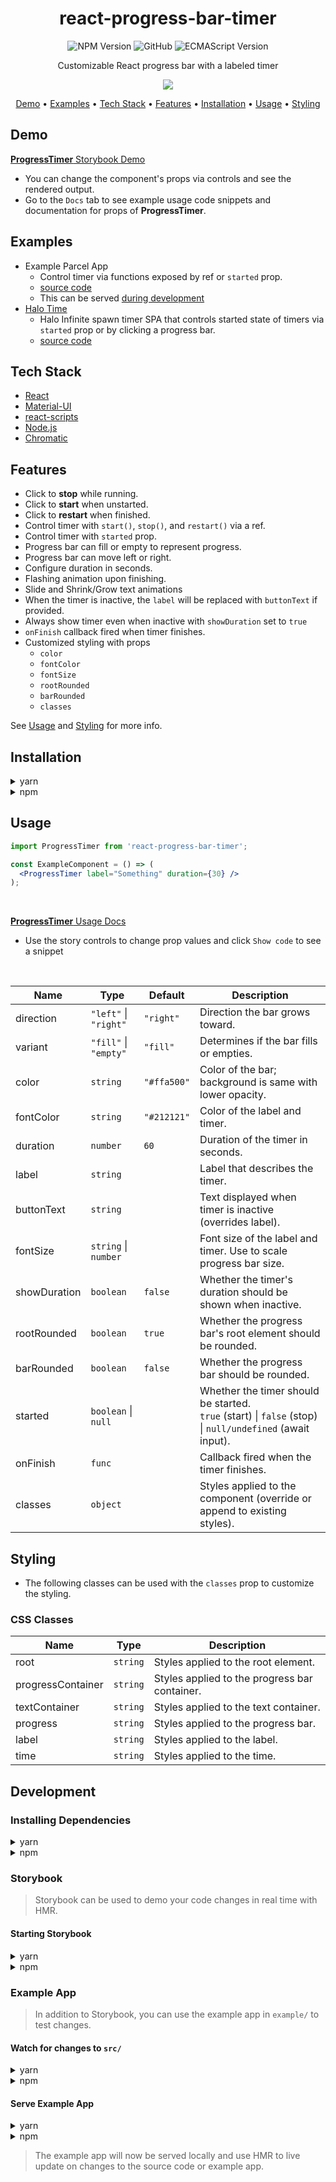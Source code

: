 <div align="center">

# react-progress-bar-timer

![NPM Version](https://img.shields.io/npm/v/react-progress-bar-timer?logo=npm)
![GitHub](https://img.shields.io/github/license/wasaab/react-progress-bar-timer)
![ECMAScript Version](https://img.shields.io/badge/ES-2021-blue?logo=javascript)

Customizable React progress bar with a labeled timer

<img src="https://i.imgur.com/C013oxd.gif" style="max-width: 378px;"></img>

[Demo](#demo) •
[Examples](#examples) •
[Tech Stack](#tech-stack) •
[Features](#features) •
[Installation](#installation) •
[Usage](#usage) •
[Styling](#styling)

</div>

## Demo

[**ProgressTimer** Storybook Demo](https://master--62a00f3e9343d4004ada7469.chromatic.com/)

+ You can change the component's props via controls and see the rendered output.
+ Go to the `Docs` tab to see example usage code snippets and documentation for props of **ProgressTimer**.

## Examples

+ Example Parcel App
  + Control timer via functions exposed by ref or `started` prop.
  + [source code](example/)
  + This can be served [during development](#example-app)
+ [Halo Time](https://halo-time.vercel.app/)
  + Halo Infinite spawn timer SPA that controls started state of timers via `started` prop or by clicking a progress bar.
  + [source code](https://github.com/wasaab/halo-time)

## Tech Stack

+ [React](https://reactjs.org/)
+ [Material-UI](https://material-ui.com/)
+ [react-scripts](https://www.npmjs.com/package/react-scripts)
+ [Node.js](https://nodejs.org/)
+ [Chromatic](https://www.chromatic.com/)

## Features

+ Click to **stop** while running.
+ Click to **start** when unstarted.
+ Click to **restart** when finished.
+ Control timer with `start()`, `stop()`, and `restart()` via a ref.
+ Control timer with `started` prop.
+ Progress bar can fill or empty to represent progress.
+ Progress bar can move left or right.
+ Configure duration in seconds.
+ Flashing animation upon finishing.
+ Slide and Shrink/Grow text animations
+ When the timer is inactive, the `label` will be replaced with `buttonText` if provided.
+ Always show timer even when inactive with `showDuration` set to `true`
+ `onFinish` callback fired when timer finishes.
+ Customized styling with props
  + `color`
  + `fontColor`
  + `fontSize`
  + `rootRounded`
  + `barRounded`
  + `classes`

See [Usage](#usage) and [Styling](#styling) for more info.

## Installation

<details>
<summary>yarn</summary>

```sh
yarn add react-progress-bar-timer
```
</details>

<details>
<summary>npm</summary>

```sh
npm install react-progress-bar-timer
```
</details>

## Usage

```jsx
import ProgressTimer from 'react-progress-bar-timer';

const ExampleComponent = () => (
  <ProgressTimer label="Something" duration={30} />
);
```
<br />

[**ProgressTimer** Usage Docs](https://master--62a00f3e9343d4004ada7469.chromatic.com/?path=/docs/progress-timer--default)
+ Use the story controls to change prop values and click `Show code` to see a snippet

<br />

| Name         | Type                  | Default     | Description                                                                                                  |
|--------------|-----------------------|-------------|--------------------------------------------------------------------------------------------------------------|
| direction    | `"left"` \| `"right"` | `"right"`   | Direction the bar grows toward.                                                                              |
| variant      | `"fill"` \| `"empty"` | `"fill"`    | Determines if the bar fills or empties.                                                                      |
| color        | `string`              | `"#ffa500"` | Color of the bar; background is same with lower opacity.                                                     |
| fontColor    | `string`              | `"#212121"` | Color of the label and timer.                                                                                |
| duration     | `number`              | `60`        | Duration of the timer in seconds.                                                                            |
| label        | `string`              |             | Label that describes the timer.                                                                              |
| buttonText   | `string`              |             | Text displayed when timer is inactive (overrides label).                                                     |
| fontSize     | `string` \| `number`  |             | Font size of the label and timer. Use to scale progress bar size.                                            |
| showDuration | `boolean`             | `false`     | Whether the timer's duration should be shown when inactive.                                                  |
| rootRounded  | `boolean`             | `true`      | Whether the progress bar's root element should be rounded.                                                   |
| barRounded   | `boolean`             | `false`     | Whether the progress bar should be rounded.                                                                  |
| started      | `boolean` \| `null`   |             | Whether the timer should be started.<br/>`true` (start) \| `false` (stop) \| `null/undefined` (await input). |
| onFinish     | `func`                |             | Callback fired when the timer finishes.                                                                      |
| classes      | `object`              |             | Styles applied to the component (override or append to existing styles).                                     |

## Styling

+ The following classes can be used with the `classes` prop to customize the styling.

### CSS Classes

| Name              | Type     | Description                                   |
|-------------------|----------|-----------------------------------------------|
| root              | `string` | Styles applied to the root element.           |
| progressContainer | `string` | Styles applied to the progress bar container. |
| textContainer     | `string` | Styles applied to the text container.         |
| progress          | `string` | Styles applied to the progress bar.           |
| label             | `string` | Styles applied to the label.                  |
| time              | `string` | Styles applied to the time.                   |

## Development

### Installing Dependencies

<details>
<summary>yarn</summary>

```sh
yarn install
```
</details>

<details>
<summary>npm</summary>

```sh
npm install
```
</details>

### Storybook

> Storybook can be used to demo your code changes in real time with HMR.

#### Starting Storybook

<details>
<summary>yarn</summary>

```sh
yarn storybook
```
</details>

<details>
<summary>npm</summary>

```sh
npm storybook
```
</details>

### Example App

> In addition to Storybook, you can use the example app in `example/` to test changes.

#### Watch for changes to `src/`

<details>
<summary>yarn</summary>

```sh
yarn start
```
</details>

<details>
<summary>npm</summary>

```sh
npm start
```
</details>

#### Serve Example App

<details>
<summary>yarn</summary>

```sh
cd example/
yarn install
yarn start
```
</details>

<details>
<summary>npm</summary>

```sh
cd example/
npm install
npm start
```
</details>

> The example app will now be served locally and use HMR to live update on changes to the source code or example app.
